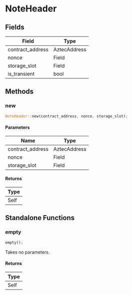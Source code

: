 # NoteHeader

## Fields
| Field | Type |
| --- | --- |
| contract_address | AztecAddress |
| nonce | Field |
| storage_slot | Field |
| is_transient | bool |

## Methods

### new

```rust
NoteHeader::new(contract_address, nonce, storage_slot);
```

#### Parameters
| Name | Type |
| --- | --- |
| contract_address | AztecAddress |
| nonce | Field |
| storage_slot | Field |

#### Returns
| Type |
| --- |
| Self |

## Standalone Functions

### empty

```rust
empty();
```

Takes no parameters.

#### Returns
| Type |
| --- |
| Self |

